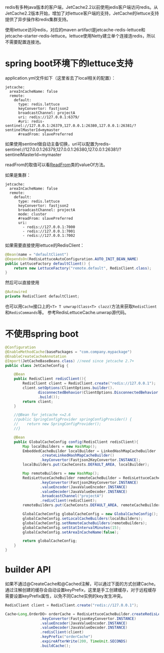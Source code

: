 
redis有多种java版本的客户端，JetCache2.2以前使用jedis客户端访问redis。从JetCache2.2版本开始，增加了对lettuce客户端的支持，JetCache的lettuce支持提供了异步操作和redis集群支持。

使用lettuce访问redis，对应的maven artifact是jetcache-redis-lettuce和jetcache-starter-redis-lettuce。lettuce使用Netty建立单个连接连redis，所以不需要配置连接池。

# spring boot环境下的lettuce支持
application.yml文件如下（这里省去了local相关的配置）：
```
jetcache: 
  areaInCacheName: false
  remote:
    default:
      type: redis.lettuce
      keyConvertor: fastjson2
      broadcastChannel: projectA
      uri: redis://127.0.0.1:6379/
      #uri: redis-sentinel://127.0.0.1:26379,127.0.0.1:26380,127.0.0.1:26381/?sentinelMasterId=mymaster
      #readFrom: slavePreferred
```
如果使用sentinel做自动主备切换，uri可以配置为redis-sentinel://127.0.0.1:26379,127.0.0.1:26380,127.0.0.1:26381/?sentinelMasterId=mymaster

readFrom的取值可以看[ReadFrom](https://github.com/lettuce-io/lettuce-core/blob/master/src/main/java/io/lettuce/core/ReadFrom.java)类的valueOf方法。

如果是集群：
```
jetcache: 
  areaInCacheName: false
  remote:
    default:
      type: redis.lettuce
      keyConvertor: fastjson2
      broadcastChannel: projectA
      mode: cluster
      #readFrom: slavePreferred
      uri:
        - redis://127.0.0.1:7000
        - redis://127.0.0.1:7001
        - redis://127.0.0.1:7002
```

如果需要直接使用lettuce的RedisClient：
```java
@Bean(name = "defaultClient")
@DependsOn(RedisLettuceAutoConfiguration.AUTO_INIT_BEAN_NAME)
public LettuceFactory defaultClient() {
    return new LettuceFactory("remote.default", RedisClient.class);
}
```
然后可以直接使用
```java
@Autowired
private RedisClient defaultClient;
```

也可以用```Cache```接口上的```<T> T unwrap(Class<T> clazz)```方法来获取```RedisClient```和```RedisCommands```等。
参考RedisLettuceCache.unwrap源代码。

# 不使用spring boot
```java
@Configuration
@EnableMethodCache(basePackages = "com.company.mypackage")
@EnableCreateCacheAnnotation
@Import(JetCacheBaseBeans.class) //need since jetcache 2.7+
public class JetCacheConfig {

    @Bean
    public RedisClient redisClient(){
        RedisClient client = RedisClient.create("redis://127.0.0.1");
        client.setOptions(ClientOptions.builder().
               disconnectedBehavior(ClientOptions.DisconnectedBehavior.REJECT_COMMANDS)
               .build());
        return client;
    }

    //@Bean for jetcache <=2.6 
    //public SpringConfigProvider springConfigProvider() {
    //    return new SpringConfigProvider();
    //}

    @Bean
    public GlobalCacheConfig config(RedisClient redisClient){
        Map localBuilders = new HashMap();
        EmbeddedCacheBuilder localBuilder = LinkedHashMapCacheBuilder
                .createLinkedHashMapCacheBuilder()
                .keyConvertor(Fastjson2KeyConvertor.INSTANCE);
        localBuilders.put(CacheConsts.DEFAULT_AREA, localBuilder);

        Map remoteBuilders = new HashMap();
        RedisLettuceCacheBuilder remoteCacheBuilder = RedisLettuceCacheBuilder.createRedisLettuceCacheBuilder()
                .keyConvertor(Fastjson2KeyConvertor.INSTANCE)
                .valueEncoder(JavaValueEncoder.INSTANCE)
                .valueDecoder(JavaValueDecoder.INSTANCE)
                .broadcastChannel("projectA")
                .redisClient(redisClient);
        remoteBuilders.put(CacheConsts.DEFAULT_AREA, remoteCacheBuilder);

        GlobalCacheConfig globalCacheConfig = new GlobalCacheConfig();
        globalCacheConfig.setLocalCacheBuilders(localBuilders);
        globalCacheConfig.setRemoteCacheBuilders(remoteBuilders);
        globalCacheConfig.setStatIntervalMinutes(15);
        globalCacheConfig.setAreaInCacheName(false);

        return globalCacheConfig;
    }
}
```

# builder API
如果不通过@CreateCache和@Cached注解，可以通过下面的方式创建Cache。通过注解创建的缓存会自动设置keyPrefix，这里是手工创建缓存，对于远程缓存需要设置keyPrefix属性，以免不同Cache实例的key发生冲突。
```java
RedisClient client = RedisClient.create("redis://127.0.0.1");

Cache<Long,OrderDO> orderCache = RedisLettuceCacheBuilder.createRedisLettuceCacheBuilder()
                .keyConvertor(FastjsonKeyConvertor.INSTANCE)
                .valueEncoder(JavaValueEncoder.INSTANCE)
                .valueDecoder(JavaValueDecoder.INSTANCE)
                .redisClient(client)
                .keyPrefix("orderCache")
                .expireAfterWrite(200, TimeUnit.SECONDS)
                .buildCache();
```
